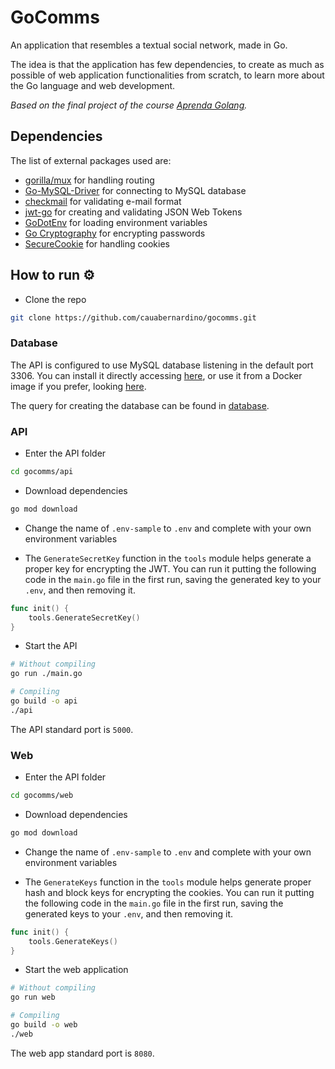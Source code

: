 # GoComms 

An application that resembles a textual social network, made in Go. 

The idea is that the application has few dependencies, to create as much as possible of web application functionalities from scratch, to learn more about the Go language and web development.


*Based on the final project of the course [Aprenda Golang](https://www.udemy.com/course/aprenda-golang-do-zero-desenvolva-uma-aplicacao-completa/).*


## Dependencies

The list of external packages used are:
- [gorilla/mux](https://github.com/gorilla/mux) for handling routing
- [Go-MySQL-Driver](https://github.com/go-sql-driver/mysql) for connecting to MySQL database
- [checkmail](https://github.com/badoux/checkmail) for validating e-mail format
- [jwt-go](https://github.com/dgrijalva/jwt-go) for creating and validating JSON Web Tokens
- [GoDotEnv](https://github.com/joho/godotenv) for loading environment variables
- [Go Cryptography](https://golang.org/x/crypto) for encrypting passwords
- [SecureCookie](https://github.com/gorilla/securecookie) for handling cookies

## How to run ⚙️

- Clone the repo
```bash
git clone https://github.com/cauabernardino/gocomms.git
```

### Database

The API is configured to use MySQL database listening in the default port 3306. You can install it directly accessing [here](https://dev.mysql.com/downloads/mysql/), or use it from a Docker image if you prefer, looking [here](https://hub.docker.com/_/mysql).

The query for creating the database can be found in [database](/api/database).


### API

- Enter the API folder
```bash
cd gocomms/api
```

- Download dependencies
```bash
go mod download
```

- Change the name of `.env-sample` to `.env` and complete with your own environment variables

- The `GenerateSecretKey` function in the `tools` module helps generate a proper key for encrypting the JWT. You can run it putting the following code in the `main.go` file in the first run, saving the generated key to your `.env`, and then removing it.
```go
func init() {
	tools.GenerateSecretKey()
}

```

- Start the API

```bash
# Without compiling
go run ./main.go

# Compiling
go build -o api
./api
```

The API standard port is `5000`.

### Web

- Enter the API folder
```bash
cd gocomms/web
```

- Download dependencies
```bash
go mod download
```
- Change the name of `.env-sample` to `.env` and complete with your own environment variables

- The `GenerateKeys` function in the `tools` module helps generate proper hash and block keys for encrypting the cookies. You can run it putting the following code in the `main.go` file in the first run, saving the generated keys to your `.env`, and then removing it.
```go
func init() {
	tools.GenerateKeys()
}

```

- Start the web application
```bash
# Without compiling
go run web

# Compiling
go build -o web
./web
```

The web app standard port is `8080`.
